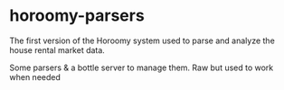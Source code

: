 # horoomy-parsers

The first version of the Horoomy system used to parse and analyze the house rental market data.

Some parsers &amp; a bottle server to manage them. Raw but used to work when needed

